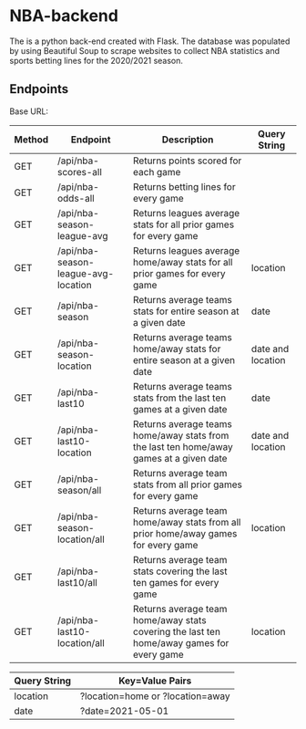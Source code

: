 # NBA-backend
The is a python back-end created with Flask. The database was populated by using Beautiful Soup to scrape websites to collect NBA statistics and sports betting lines for the 2020/2021 season.

## Endpoints
Base URL: 

Method | Endpoint | Description | Query String
-------|----------|-------------|-------------
GET | /api/nba-scores-all | Returns points scored for each game | 
GET | /api/nba-odds-all | Returns betting lines for every game | 
GET | /api/nba-season-league-avg | Returns leagues average stats for all prior games for every game | 
GET | /api/nba-season-league-avg-location | Returns leagues average home/away stats for all prior games for every game | location
GET | /api/nba-season | Returns average teams stats for entire season at a given date | date
GET | /api/nba-season-location | Returns average teams home/away stats for entire season at a given date | date and location
GET | /api/nba-last10 | Returns average teams stats from the last ten games at a given date | date
GET | /api/nba-last10-location | Returns average teams home/away stats from the last ten home/away games at a given date | date and location
GET | /api/nba-season/all | Returns average team stats from all prior games for every game | 
GET | /api/nba-season-location/all | Returns average team home/away stats from all prior home/away games for every game | location
GET | /api/nba-last10/all | Returns average team stats covering the last ten games for every game | 
GET | /api/nba-last10-location/all | Returns average team home/away stats covering the last ten home/away games for every game | location


Query String | Key=Value Pairs
-------------|----------------
location | ?location=home or ?location=away
date | ?date=2021-05-01